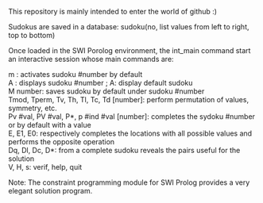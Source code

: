 This repository is mainly intended to enter the world of github :)

Sudokus are saved in a database: sudoku(no, list values ​​from left to right, top to bottom)

Once loaded in the SWI Porolog environment, the int_main command start an interactive session whose main commands are:

m <sudoku number>: activates sudoku #number by default <br>
A <sudoku number>: displays sudoku #number ; A: display default sudoku<br>
M number: saves sudoku by default under sudoku #number<br>
Tmod, Tperm, Tv, Th, Tl, Tc, Td [number]: perform permutation of values, symmetry, etc.<br>
Pv #val, PV #val, P*, p #ind #val [number]: completes the sydoku #number or by default with a value<br>
E, E1, E0: respectively completes the locations with all possible values ​​and performs the opposite operation<br>
Dq, Dl, Dc, D*: from a complete sudoku reveals the pairs useful for the solution<br>
V, H, s: verif, help, quit<br>

Note: The constraint programming module for SWI Prolog provides a very elegant solution program.
